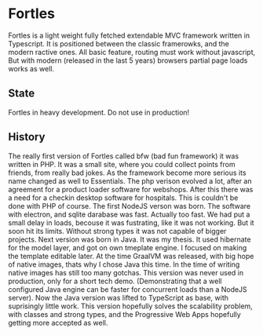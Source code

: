 # Fortles
Fortles is a light weight fully fetched extendable MVC framework written in Typescript.
It is positioned between the classic framerowks, and the modern ractive ones. All basic feature, routing must work without javascript, But with modern (released in the last 5 years) browsers partial page loads works as well.

## State
Fortles in heavy development. Do not use in production!

## History
The really first version of Fortles called bfw (bad fun framework) it was written in PHP. It was a small site, where you could collect points from friends, from really bad jokes. As the framework become more serious its name changed as well to Essentials. The php verison evolved a lot, after an agreement for a product loader software for webshops. After this there was a need for a checkin desktop software for hospitals. This is couldn't be done with PHP of course. The first NodeJS verson was born. The software with electron, and sqlite darabase was fast. Actually too fast. We had put a small delay in loads, becouse it was fustrating, like it was not working. But it soon hit its limits. Without strong types it was not capable of bigger projects. Next version was born in Java. It was my thesis. It used hibernate for the model layer, and got on own tmeplate engine. I focused on making the template editable later. At the time GraalVM was released, with big hope of native images, thats why I chose Java this time. In the time of writing native images has still too many gotchas. This version was never used in production, only for a short tech demo. (Demonstrating that a well configured Java engine can be faster for concurrent loads than a NodeJS server). Now the Java version was lifted to TypeScript as base, with suprisingly little work. This version hopefully solves the scalability problem, with classes and strong types, and the Progressive Web Apps hopefully getting more accepted as well.